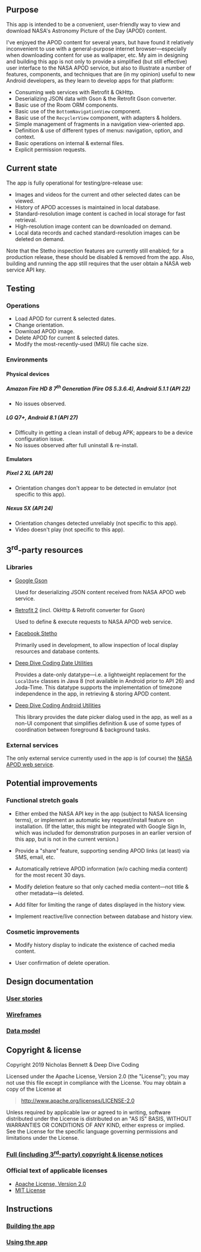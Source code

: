 ## Purpose

This app is intended to be a convenient, user-friendly way to view and download NASA's Astronomy Picture of the Day (APOD) content. 

I've enjoyed the APOD content for several years, but have found it relatively inconvenient to use with a general-purpose internet browser&mdash;especially when downloading content for use as wallpaper, etc. My aim in designing and building this app is not only to provide a simplified (but still effective) user interface to the NASA APOD service, but also to illustrate a number of features, components, and techniques that are (in my opinion) useful to new Android developers, as they learn to develop apps for that platform:

* Consuming web services with Retrofit &amp; OkHttp.
* Deserializing JSON data with Gson & the Retrofit Gson converter.
* Basic use of the Room ORM components.
* Basic use of the `BottomNavigationView` component.
* Basic use of the `RecyclerView` component, with adapters &amp; holders.
* Simple management of fragments in a navigation view-oriented app.
* Definition &amp; use of different types of menus: navigation, option, and context.
* Basic operations on internal &amp; external files.
* Explicit permission requests.

## Current state

The app is fully operational for testing/pre-release use: 

* Images and videos for the current and other selected dates can be viewed.
* History of APOD accesses is maintained in local database.
* Standard-resolution image content is cached in local storage for fast retrieval.
* High-resolution image content can be downloaded on demand.
* Local data records and cached standard-resolution images can be deleted on demand. 

Note that the Stetho inspection features are currently still enabled; for a production release, these should be disabled &amp; removed from the app. Also, building and running the app still requires that the user obtain a NASA web service API key. 

## Testing

### Operations

* Load APOD for current &amp; selected dates.
* Change orientation.
* Download APOD image.
* Delete APOD for current &amp; selected dates.
* Modify the most-recently-used (MRU) file cache size.

### Environments

#### Physical devices

##### Amazon Fire HD 8 7<sup>th</sup> Generation (Fire OS 5.3.6.4), Android 5.1.1 (API 22)

* No issues observed.

##### LG Q7+, Android 8.1 (API 27)

* Difficulty in getting a clean install of debug APK; appears to be a device configuration issue.
* No issues observed after full uninstall &amp; re-install.

#### Emulators

##### Pixel 2 XL (API 28)

* Orientation changes don't appear to be detected in emulator (not specific to this app).

##### Nexus 5X (API 24)

* Orientation changes detected unreliably (not specific to this app).
* Video doesn't play (not specific to this app).  

## 3<sup>rd</sup>-party resources

### Libraries

* [Google Gson](https://github.com/google/gson)

    Used for deserializing JSON content received from NASA APOD web service.
    
* [Retrofit 2](https://square.github.io/retrofit/) (incl. OkHttp &amp; Retrofit converter for Gson)

    Used to define &amp; execute requests to NASA APOD web service.  
    
* [Facebook Stetho](https://github.com/facebook/stetho) 

    Primarily used in development, to allow inspection of local display resources and database contents. 
    
* [Deep Dive Coding Date Utilities](https://github.com/deep-dive-coding-java/date-utilities)

    Provides a date-only datatype&mdash;i.e. a lightweight replacement for the `LocalDate` classes in Java 8 (not available in Android prior to API 26) and Joda-Time. This datatype supports the implementation of timezone independence in the app, in retrieving &amp; storing APOD content.    

* [Deep Dive Coding Android Utilities](https://github.com/deep-dive-coding-java/android-utilities) 

    This library provides the date picker dialog used in the app, as well as a non-UI component that simplifies definition &amp; use of some types of coordination between foreground &amp; background tasks. 

### External services

The only external service currently used in the app is (of course) the [NASA APOD web service](https://api.nasa.gov/api.html#apod).  

## Potential improvements

### Functional stretch goals

* Either embed the NASA API key in the app (subject to NASA licensing terms), or implement an automatic key request/install feature on installation. (If the latter, this might be integrated with Google Sign In, which was included for demonstration purposes in an earlier version of this app, but is not in the current version.)

* Provide a "share" feature, supporting sending APOD links (at least) via SMS, email, etc.

* Automatically retrieve APOD information (w/o caching media content) for the most recent 30 days.

* Modify deletion feature so that only cached media content&mdash;not title &amp; other metadata&mdash;is deleted.

* Add filter for limiting the range of dates displayed in the history view.

* Implement reactive/live connection between database and history view.

### Cosmetic improvements

* Modify history display to indicate the existence of cached media content.  

* User confirmation of delete operation.

## Design documentation

### [User stories](docs/user-stories.md)

### [Wireframes](docs/wireframes.md)

### [Data model](docs/data-model.md)

## Copyright &amp; license

Copyright 2019 Nicholas Bennett & Deep Dive Coding

Licensed under the Apache License, Version 2.0 (the "License"); you may not use this file except in compliance with the License. You may obtain a copy of the License at

> <http://www.apache.org/licenses/LICENSE-2.0>

Unless required by applicable law or agreed to in writing, software distributed under the License is distributed on an "AS IS" BASIS, WITHOUT WARRANTIES OR CONDITIONS OF ANY KIND, either express or implied. See the License for the specific language governing permissions and limitations under the License.

### [Full (including 3<sup>rd</sup>-party) copyright &amp; license notices](docs/notice.md) 

### Official text of applicable licenses

* [Apache License, Version 2.0](docs/licenses/apache-2.0.txt)
* [MIT License](docs/licenses/mit.txt)

## Instructions

### [Building the app](docs/build-instructions.md)

### [Using the app](docs/user-instructions.md)
